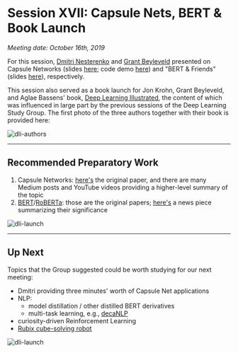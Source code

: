 # Session XVII: Capsule Nets, BERT & Book Launch

*Meeting date: October 16th, 2019* 

For this session, [Dmitri Nesterenko](https://www.linkedin.com/in/dmitri-nesterenko/) and [Grant Beyleveld](https://www.linkedin.com/in/grantbey/) presented on Capsule Networks (slides [here](https://github.com/the-deep-learners/study-group/blob/master/slides/2019-10-16_dmitri_nesterenko__Capsule_Nets.pdf); code demo [here](https://colab.research.google.com/drive/1MOoxhzAZnkqQyCozVg0-_OM6gtJY9K6r#scrollTo=TL4jNoGqmKMB)) and "BERT & Friends" (slides [here](https://github.com/the-deep-learners/study-group/blob/master/slides/2019-10-16_grant_beyleveld__BERT.pdf)), respectively. 

This session also served as a book launch for Jon Krohn, Grant Beyleveld, and Aglae Bassens' book, [Deep Learning Illustrated](https://www.deeplearningillustrated.com), the content of which was influenced in large part by the previous sessions of the Deep Learning Study Group. The first photo of the three authors together with their book is provided here: 

![dli-authors](https://github.com/the-deep-learners/study-group/blob/master/wiki-resources/dlsg-dli-authors.jpg)

---
## Recommended Preparatory Work

1. Capsule Networks: [here's](https://arxiv.org/abs/1710.09829) the original paper, and there are many Medium posts and YouTube videos providing a higher-level summary of the topic
2. [BERT](https://arxiv.org/abs/1810.04805)/[RoBERTa](https://arxiv.org/abs/1907.11692): those are the original papers; [here's](https://venturebeat.com/2019/07/29/facebook-ais-roberta-improves-googles-bert-pretraining-methods/) a news piece summarizing their significance

![dli-launch](https://github.com/the-deep-learners/study-group/blob/master/wiki-resources/dlsg-xvii.jpg)

<!---
---
## Notes

### [Deep Reinforcement Learning (Lecture 14)](https://www.youtube.com/watch?v=lvoHnicueoE&index=14&list=PL3FW7Lu3i5JvHM8ljYj-zLfQRF3EO8sYv) from Stanford CS231n's Summer 2017 iteration (with Fei-Fei Li, Justin Johnson and Serena Young)

* lecturer for this lecture is Serena Young

#### Broad Topic Areas

* Supervised Learning
	* have *x* and *y*
	* goal is to approximate function that predicts *y* with *x*
	* examples in CS231n:
		* classification
		* regression
		* object detection
		* semantic segmentation
		* image captioning
		* &c.
* Unsupervised Learning
	* have *x* alone without labels
	* goal is to "learn some underlying hidden *structure* of the data"
	* examples in CS231n:
		* clustering
		* dimensionality reduction
		* feature learning
		* density estimation
		* &c.
		* (for J.K.'s purposes, w2v)
* Reinforcement Learning
	* an **agent** takes action in an **environment**
		* environment returns **state** information:
			* **reward** at time *t*
			* **state** at time *t+1*
		* repeat
		* (equivalent to Emma Brunskill's slide in the previous session)
	* goal is to learn actions that maximize reward
	* the focus of this lecture, d'uh

#### What is RL?

* exemplars:
	* Cart-Pole Problem
	* Robot Locomotion
	* Atari Games
	* Go

#### Markov Decision Processes

* Markov Decision Process (MDP)
	* a way to define RL mathematically (again, as in Emma's slide)
	* features the **Markov property** that the current state contains all of the relevant information from previous states, i.e., it "completely characterises the state of the world"

![](https://github.com/the-deep-learners/study-group/blob/master/weekly-work/week15/img/mdp-defn.png)

![](https://github.com/the-deep-learners/study-group/blob/master/weekly-work/week15/img/mdp-process.png)

* "Grid World" is a simple MDP: 

![](https://github.com/the-deep-learners/study-group/blob/master/weekly-work/week15/img/grid-world-1.png)

![](https://github.com/the-deep-learners/study-group/blob/master/weekly-work/week15/img/grid-world-2.png)

* to find the optimal **policy**, we maximize the expected sum of rewards
	* this helps us cope with randomness in the system
* first, here are a few definitions that will help us discuss theory for identifying the optimal policy:
* **value function**: 
	* lets us understand how valuable a given state *s* is
	* formally, it's the "expected cumulative reward from following the policy from state *s*" (yes, this makes good sense; read it again)

![](https://github.com/the-deep-learners/study-group/blob/master/weekly-work/week15/img/value-fxn.png)
	
* **Q-value function**:
	* lets us understand how valuable a given pair of state *s* and action *a* are
	* formally, it's the "expected cumulative reward from taking action *a* in state *s* and then following the policy" (this makes very good sense as well!)

![](https://github.com/the-deep-learners/study-group/blob/master/weekly-work/week15/img/Qvalue-fxn.png)

* **Q\* **: 
	* the optimal Q-value function
	* given a (state, action) pair, this is the optimal Q-value function
	* it is defined as the "maximum expected cumulative reward achieveable"
	* it is "expected" because there's randomness in the system

![](https://github.com/the-deep-learners/study-group/blob/master/weekly-work/week15/img/Q-star.png)

* **Bellman equation**:
	* satisfied by Q\*
	* the intuition here is that it's recursive: "if the optimal state-action values for the next time-step Q\*(s',a') are known, then the optimal strategy is to take the action that maximizes the expected value of *r* + *gamma*Q(s',a')" 

![](https://github.com/the-deep-learners/study-group/blob/master/weekly-work/week15/img/bellman-exn.png)

* **value iteration** algorithm:
	* update iteratively over the Bellman equation, tracing all steps
 	* tracing all steps lets us approximate the best action at the current step
 	* as *i* in the following equation approaches infinity, Q_i will converge on Q*
 	* the flaw is that this is approach doesn't scale: 
	 	* would require computing Q(s,a) for every state-action pair
	 	* if, e.g., the state space is the Atari game screen, this is an intractibly large space
	
![](https://github.com/the-deep-learners/study-group/blob/master/weekly-work/week15/img/value-itn-algo.png)

* conveniently, there is a solution: use a function approximator, e.g., an artificial neural network, to estimate Q(s,a)...


#### Q-Learning

* Q-learning is that solution!
* Q-learning is the "use of a function approximator to estimate the following action-value function", where theta is our function parameters (weights)

![](https://github.com/the-deep-learners/study-group/blob/master/weekly-work/week15/img/q-learning-fxn.png)

* **deep Q-learning**: Q-learning where the function approximator is a deep neural network
* the detail here doesn't need to be dwelt on at this time, but for reference, here are the loss function (calculated during forward pass) and the gradient updated (calculated during backward pass) when finding a Q-function that satisfies the Bellman equation with a Deep NN:

![](https://github.com/the-deep-learners/study-group/blob/master/weekly-work/week15/img/dnn-for-q-learning.png)

##### Q-Learning Case Study: Playing Atari with Deep RL

* [Mnih et al. (2013; NIPS)](https://arxiv.org/abs/1312.5602)
* [Mnih et al. (2015; Nature)](https://www.nature.com/articles/nature14236)

![](https://github.com/the-deep-learners/study-group/blob/master/weekly-work/week15/img/atari-case-study.png)

* the input (state *s_t*) is the 84x84x4 stack
* no softmax layer because we're directly predicting Q
* the "four" actions is because it's this particular game with only four actions (up, down, left, right); Atari games have up to 18 actions, so last dense layer could be up to 18-dimensional
* because one feedforward pass computes Q-values for all actions from the current state, the Deep NN is an efficient learner

![](https://github.com/the-deep-learners/study-group/blob/master/weekly-work/week15/img/atari-case-study2.png)

* training from consecutive samples is highly *inefficient* because consecutive samples are highly correlated
* not only is this inefficient, it can also lead to powerful, unhelpful *feedback loops* where, if, e.g. "maximizing action is to move left, training samples will be dominated by samples from left-hand" side
* both the inefficiency and feedback loop problem can be overcome by **experience replay**:
	* "continually update a **replay memory** table of transitions" as game episodes are played
	* subsequently, instead of training on consecutive samples, train the Q-network on random minibatches sampled from the replay memory
* Serena helpfully goes through every step of the Deep Q-Learning with Experience Replay in her talk
* a video of this algorithm in action learning to play breakout (the four-action game shown in screenshots above) over epochs is [available here](https://www.youtube.com/watch?v=V1eYniJ0Rnk)


#### Policy Gradients

* Q-learning isn't perfect
* specifically, the "Q-function can be very complicated", e.g., if we're teaching a robot to grasp an object the exact value of every (state, action) pair is very high-dimensional (there are countless robothand positions and angles)
* the policy could be much simpler if we could learn the policy directly, e.g., identifying the optimal policy from a set of policies

![](https://github.com/the-deep-learners/study-group/blob/master/weekly-work/week15/img/policy-grad-defn.png)

* more specifically, we can use the **REINFORCE algorithm** (Serena provides detailed equations in her talk, over several slides, for deriving the policy gradients)
* **Actor-Critic Algorithm**: 
	* combines Policy Gradients and Q-Learning by training an **actor** (policy) and **critic** (Q-function)
	* step-by-step:
		* the actor decides on an action to take
		* the critic evaluates the actor's action, providing feedback on how to adjust
	* can incorporate Q-learning tricks like experience replay
	* its **advantage function** provides information on how much better a given action was than was expected
* **REINFORCE** in action in [Mnih et al. (2014)](https://arxiv.org/abs/1406.6247)'s Recurrent Attention Model (RAM):

![](https://github.com/the-deep-learners/study-group/blob/master/weekly-work/week15/img/reinforce-in-axn.png)

* instead of passing a convolutional filter over the entire image, the REINFORCE approach is far more computationally efficient because it attends to important details in the image while ignoring irrelevant parts:

![](https://github.com/the-deep-learners/study-group/blob/master/weekly-work/week15/img/reinforce-in-axn2.png)

* Serena wraps up the lecture by detailing AlphaGo's algorithm, which incorporates many of the above concepts

#### Summary

* **policy gradients**: 
	* general, but "suffer from high variance so require a lot of samples", i.e., its shortcoming is *sample-inefficiency*
	* *guaranteed* to converge to a local minimum of J(theta), which is often good enough
* **Q-learning**:
	* doesn't always apply, but typically more sample-efficient when it does, i.e., its shortcoming is *exploration-insufficiency*
	* *no guarantees* because it involves approximating the Bellman equation with a complex function approximator

--->

---


## Up Next

Topics that the Group suggested could be worth studying for our next meeting: 

* Dmitri providing three minutes' worth of Capsule Net applications
* NLP:
	* model distillation / other distilled BERT derivatives
	* multi-task learning, e.g., [decaNLP](https://decanlp.com/)
* curiosity-driven Reinforcement Learning
* [Rubix cube-solving robot](https://www.youtube.com/watch?v=OZu9gjQJUQs)


![dli-launch](https://github.com/the-deep-learners/study-group/blob/master/wiki-resources/jk-at-dlsg-xviii.jpg)
